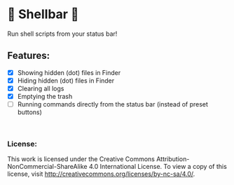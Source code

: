 # 🐚 Shellbar 🐚
Run shell scripts from your status bar!

## Features:
- [x] Showing hidden (dot) files in Finder
- [x] Hiding hidden (dot) files in Finder
- [x] Clearing all logs
- [x] Emptying the trash
- [ ] Running commands directly from the status bar (instead of preset buttons)

<br />

### License:
This work is licensed under the Creative Commons Attribution-NonCommercial-ShareAlike 4.0 International License. To view a copy of this license, visit http://creativecommons.org/licenses/by-nc-sa/4.0/.
